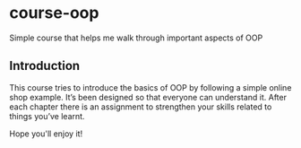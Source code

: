 # course-oop
Simple course that helps me walk through important aspects of OOP

## Introduction
This course tries to introduce the basics of OOP by following a simple online shop example. It’s been designed so that everyone can understand it. After each chapter there is an assignment to strengthen your skills related to things you’ve learnt.

Hope you'll enjoy it!
